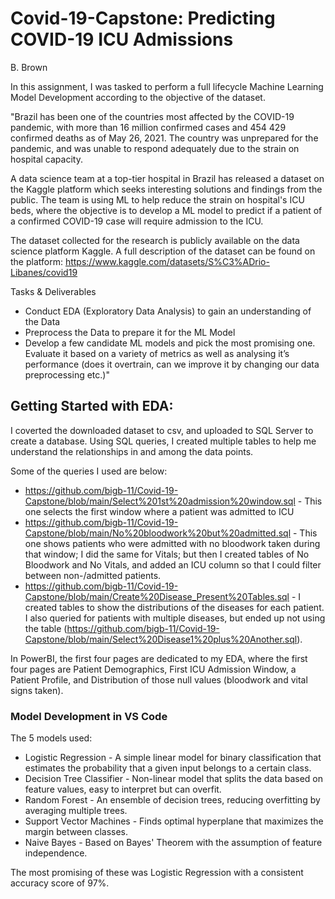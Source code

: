 # Covid-19-Capstone: Predicting COVID-19 ICU Admissions
B. Brown

In this assignment, I was tasked to perform a full lifecycle Machine Learning Model Development according to the objective of the dataset.

"Brazil has been one of the countries most affected by the COVID-19 pandemic, with more than 16 million confirmed cases and 454 429 confirmed deaths as of May 26, 2021. The country was unprepared for the pandemic, and was unable to respond adequately due to the strain on hospital capacity.

A data science team at a top-tier hospital in Brazil has released a dataset on the Kaggle platform which seeks interesting solutions and findings from the public. The team is using ML to help reduce the strain on hospital's ICU beds, where the objective is to develop a ML model to predict if a patient of a confirmed COVID-19 case will require admission to the ICU.

The dataset collected for the research is publicly available on the data science platform Kaggle. A full description of the dataset can be found on the platform:  https://www.kaggle.com/datasets/S%C3%ADrio-Libanes/covid19

Tasks & Deliverables
* Conduct EDA (Exploratory Data Analysis) to gain an understanding of the Data
* Preprocess the Data to prepare it for the ML Model
* Develop a few candidate ML models and pick the most promising one. Evaluate it based on a variety of metrics as well as analysing it’s performance (does it overtrain, can we improve it by changing our data preprocessing etc.)"

## Getting Started with EDA:
I coverted the downloaded dataset to csv, and uploaded to SQL Server to create a database.  Using SQL queries, I created multiple tables to help me understand the relationships in and among the data points.

Some of the queries I used are below:
* https://github.com/bigb-11/Covid-19-Capstone/blob/main/Select%201st%20admission%20window.sql - This one selects the first window where a patient was admitted to ICU
* https://github.com/bigb-11/Covid-19-Capstone/blob/main/No%20bloodwork%20but%20admitted.sql - This one shows patients who were admitted with no bloodwork taken during that window; I did the same for Vitals; but then I created tables of No Bloodwork and No Vitals, and added an ICU column so that I could filter between non-/admitted patients.
* https://github.com/bigb-11/Covid-19-Capstone/blob/main/Create%20Disease_Present%20Tables.sql - I created tables to show the distributions of the diseases for each patient.  I also queried for patients with multiple diseases, but ended up not using the table (https://github.com/bigb-11/Covid-19-Capstone/blob/main/Select%20Disease1%20plus%20Another.sql).

In PowerBI, the first four pages are dedicated to my EDA, where the first four pages are Patient Demographics, First ICU Admission Window, a Patient Profile, and Distribution of those null values (bloodwork and vital signs taken).

### Model Development in VS Code
The 5 models used:
* Logistic Regression - A simple linear model for binary classification that estimates the probability that a given input belongs to a certain class.
* Decision Tree Classifier - Non-linear model that splits the data based on feature values, easy to interpret but can overfit.
* Random Forest - An ensemble of decision trees, reducing overfitting by averaging multiple trees.
* Support Vector Machines - Finds optimal hyperplane that maximizes the margin between classes.
* Naive Bayes - Based on Bayes' Theorem with the assumption of feature independence.

The most promising of these was Logistic Regression with a consistent accuracy score of 97%.
